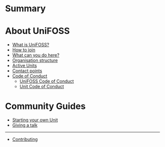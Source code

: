 # Summary

# About UniFOSS

- [What is UniFOSS?](./index.md)
- [How to join](./join.md)
- [What can you do here?](./whattodo.md)
- [Organisation structure](./organisation-structure.md)
- [Active Units]()
- [Contact points](contact.md)
- [Code of Conduct]()
  - [UniFOSS Code of Conduct](./code-of-conduct.md)
  - [Unit Code of Conduct](./unit-code-of-conduct.md)

# Community Guides

- [Starting your own Unit](./guides/starting-a-unit.md)
- [Giving a talk]()

---

- [Contributing]()
